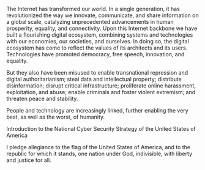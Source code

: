 The Internet has transformed our world. In a single generation, it has revolutionized the way we innovate, communicate, and share information on a global scale, catalyzing unprecedented advancements in human prosperity, equality, and connectivity. Upon this Internet backbone we have built a flourishing digital ecosystem, combining systems and technologies with our economies, our societies, and ourselves. In doing so, the digital ecosystem has come to reflect the values of its architects and its users. Technologies have promoted democracy, free speech, innovation, and equality. 

But they also have been misused to enable transnational repression and digital authoritarianism; steal data and intellectual property; distribute disinformation; disrupt critical infrastructure; proliferate online harassment, exploitation, and abuse; enable criminals and foster violent extremism; and threaten peace and stability. 

People and technology are increasingly linked, further enabling the very best, as well as the worst, of humanity.

Introduction to the National Cyber Security Strategy of the United States of America

I pledge allegiance to the flag of the United States of America, and to the republic for which it stands, one nation under God, indivisible, with liberty and justice for all.
